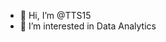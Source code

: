 - 👋 Hi, I’m @TTS15
- 👀 I’m interested in Data Analytics


<!---
TTS15/TTS15 is a ✨ special ✨ repository because its `README.md` (this file) appears on your GitHub profile.
You can click the Preview link to take a look at your changes.
--->
